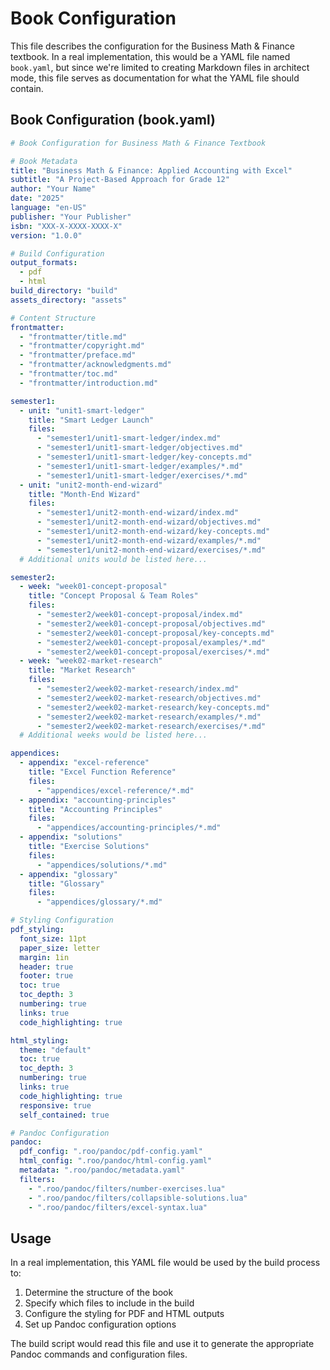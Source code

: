 # Book Configuration

This file describes the configuration for the Business Math & Finance textbook. In a real implementation, this would be a YAML file named `book.yaml`, but since we're limited to creating Markdown files in architect mode, this file serves as documentation for what the YAML file should contain.

## Book Configuration (book.yaml)

```yaml
# Book Configuration for Business Math & Finance Textbook

# Book Metadata
title: "Business Math & Finance: Applied Accounting with Excel"
subtitle: "A Project-Based Approach for Grade 12"
author: "Your Name"
date: "2025"
language: "en-US"
publisher: "Your Publisher"
isbn: "XXX-X-XXXX-XXXX-X"
version: "1.0.0"

# Build Configuration
output_formats:
  - pdf
  - html
build_directory: "build"
assets_directory: "assets"

# Content Structure
frontmatter:
  - "frontmatter/title.md"
  - "frontmatter/copyright.md"
  - "frontmatter/preface.md"
  - "frontmatter/acknowledgments.md"
  - "frontmatter/toc.md"
  - "frontmatter/introduction.md"

semester1:
  - unit: "unit1-smart-ledger"
    title: "Smart Ledger Launch"
    files:
      - "semester1/unit1-smart-ledger/index.md"
      - "semester1/unit1-smart-ledger/objectives.md"
      - "semester1/unit1-smart-ledger/key-concepts.md"
      - "semester1/unit1-smart-ledger/examples/*.md"
      - "semester1/unit1-smart-ledger/exercises/*.md"
  - unit: "unit2-month-end-wizard"
    title: "Month-End Wizard"
    files:
      - "semester1/unit2-month-end-wizard/index.md"
      - "semester1/unit2-month-end-wizard/objectives.md"
      - "semester1/unit2-month-end-wizard/key-concepts.md"
      - "semester1/unit2-month-end-wizard/examples/*.md"
      - "semester1/unit2-month-end-wizard/exercises/*.md"
  # Additional units would be listed here...

semester2:
  - week: "week01-concept-proposal"
    title: "Concept Proposal & Team Roles"
    files:
      - "semester2/week01-concept-proposal/index.md"
      - "semester2/week01-concept-proposal/objectives.md"
      - "semester2/week01-concept-proposal/key-concepts.md"
      - "semester2/week01-concept-proposal/examples/*.md"
      - "semester2/week01-concept-proposal/exercises/*.md"
  - week: "week02-market-research"
    title: "Market Research"
    files:
      - "semester2/week02-market-research/index.md"
      - "semester2/week02-market-research/objectives.md"
      - "semester2/week02-market-research/key-concepts.md"
      - "semester2/week02-market-research/examples/*.md"
      - "semester2/week02-market-research/exercises/*.md"
  # Additional weeks would be listed here...

appendices:
  - appendix: "excel-reference"
    title: "Excel Function Reference"
    files:
      - "appendices/excel-reference/*.md"
  - appendix: "accounting-principles"
    title: "Accounting Principles"
    files:
      - "appendices/accounting-principles/*.md"
  - appendix: "solutions"
    title: "Exercise Solutions"
    files:
      - "appendices/solutions/*.md"
  - appendix: "glossary"
    title: "Glossary"
    files:
      - "appendices/glossary/*.md"

# Styling Configuration
pdf_styling:
  font_size: 11pt
  paper_size: letter
  margin: 1in
  header: true
  footer: true
  toc: true
  toc_depth: 3
  numbering: true
  links: true
  code_highlighting: true

html_styling:
  theme: "default"
  toc: true
  toc_depth: 3
  numbering: true
  links: true
  code_highlighting: true
  responsive: true
  self_contained: true

# Pandoc Configuration
pandoc:
  pdf_config: ".roo/pandoc/pdf-config.yaml"
  html_config: ".roo/pandoc/html-config.yaml"
  metadata: ".roo/pandoc/metadata.yaml"
  filters:
    - ".roo/pandoc/filters/number-exercises.lua"
    - ".roo/pandoc/filters/collapsible-solutions.lua"
    - ".roo/pandoc/filters/excel-syntax.lua"
```

## Usage

In a real implementation, this YAML file would be used by the build process to:

1. Determine the structure of the book
2. Specify which files to include in the build
3. Configure the styling for PDF and HTML outputs
4. Set up Pandoc configuration options

The build script would read this file and use it to generate the appropriate Pandoc commands and configuration files.